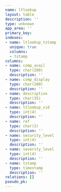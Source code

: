 ```yaml
---
name: ltlookup
layout: table
description: ''
type: unknown
app_area: ''
primary_key: 
indexes:
- name: ltlookup_tstamp
  unique: true
  columns:
  - tstamp
columns:
- name: comp_avail
  type: char(200)
  description: ''
- name: comp_display
  type: char(200)
  description: ''
- name: description
  type: char(35)
  description: ''
- name: ltlookup_sid
  type: int(4)
  description: ''
- name: ref
  type: char(3)
  description: ''
- name: security_level
  type: int(4)
  description: ''
- name: severity_level
  type: int(4)
  description: ''
- name: tstamp
  type: timestamp
  description: ''
relations: []
pseudo_pk: 
---
```



